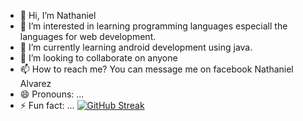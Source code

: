 - 👋 Hi, I’m Nathaniel
- 👀 I’m interested in learning programming languages especiall the languages for web development.
- 🌱 I’m currently learning android development using java.
- 💞️ I’m looking to collaborate on anyone
- 📫 How to reach me? You can message me on facebook Nathaniel Alvarez
- 😄 Pronouns: ...
- ⚡ Fun fact: ...
[![GitHub Streak](https://streak-stats.demolab.com?leynnnnnn0=)](https://git.io/streak-stats)
<!---
leynnnnnn0/leynnnnnn0 is a ✨ special ✨ repository because its `README.md` (this file) appears on your GitHub profile.
You can click the Preview link to take a look at your changes.
--->

